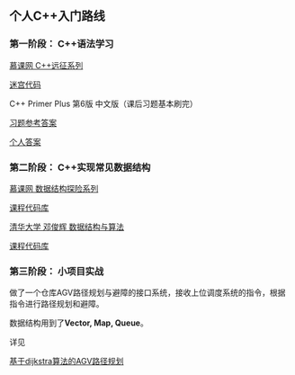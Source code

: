 ## 个人C++入门路线

### 第一阶段：  C++语法学习

[慕课网 C++远征系列](
https://www.imooc.com/course/list?c=cplusplus)

[迷宫代码](https://github.com/Superone77/Cpp-basic-learning/tree/master/imooc_code/mazecode)

C++ Primer Plus 第6版 中文版（课后习题基本刷完）

[习题参考答案](https://github.com/Superone77/Cpp-basic-learning/tree/master/cpp_primer_plus_code/%E3%80%8AC%2B%2B%20Primer%20Plus%EF%BC%88%E7%AC%AC6%E7%89%88%EF%BC%89%E4%B8%AD%E6%96%87%E7%89%88%E3%80%8B%E4%B9%A0%E9%A2%98%E7%AD%94%E6%A1%88)

[个人答案](https://github.com/Superone77/Cpp-basic-learning/tree/master/cpp_primer_plus_code/myCode)

### 第二阶段： C++实现常见数据结构

[慕课网 数据结构探险系列](
https://www.imooc.com/course/list?c=cplusplus)

[课程代码库](https://github.com/Superone77/Cpp-basic-learning/tree/master/imooc_code/data_structure)

[清华大学 邓俊辉 数据结构与算法](
https://www.bilibili.com/video/av49361421/)

[课程代码库](
http://dsa.cs.tsinghua.edu.cn/~deng/ds/src_link/index.htm)

### 第三阶段： 小项目实战

做了一个仓库AGV路径规划与避障的接口系统，接收上位调度系统的指令，根据指令进行路径规划和避障。

数据结构用到了**Vector, Map, Queue**。

详见

[基于dijkstra算法的AGV路径规划](https://github.com/Superone77/AGV_dijkstra/tree/master)



